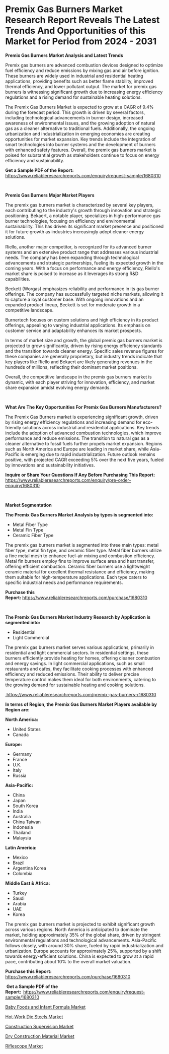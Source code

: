 <p><h1>Premix Gas Burners Market Research Report Reveals The Latest Trends And Opportunities of this Market for Period from 2024 - 2031</h1></p><p><strong>Premix Gas Burners Market Analysis and Latest Trends</strong></p>
<p><p>Premix gas burners are advanced combustion devices designed to optimize fuel efficiency and reduce emissions by mixing gas and air before ignition. These burners are widely used in industrial and residential heating applications, providing benefits such as better flame stability, improved thermal efficiency, and lower pollutant output. The market for premix gas burners is witnessing significant growth due to increasing energy efficiency regulations and a rising demand for sustainable heating solutions.</p><p>The Premix Gas Burners Market is expected to grow at a CAGR of 9.4% during the forecast period. This growth is driven by several factors, including technological advancements in burner design, increased awareness of environmental issues, and the growing adoption of natural gas as a cleaner alternative to traditional fuels. Additionally, the ongoing urbanization and industrialization in emerging economies are creating opportunities for market expansion. Key trends include the integration of smart technologies into burner systems and the development of burners with enhanced safety features. Overall, the premix gas burners market is poised for substantial growth as stakeholders continue to focus on energy efficiency and sustainability.</p></p>
<p><strong>Get a Sample PDF of the Report:&nbsp;</strong> <a href="https://www.reliableresearchreports.com/enquiry/request-sample/1680310?utm_campaign=11&utm_medium=2&utm_source=Github&utm_content=ia&utm_term=14102024&utm_id=premix-gas-burners">https://www.reliableresearchreports.com/enquiry/request-sample/1680310</a></p>
<p>&nbsp;</p>
<p><strong>Premix Gas Burners Major Market Players</strong></p>
<p><p>The premix gas burners market is characterized by several key players, each contributing to the industry's growth through innovation and strategic positioning. Bekaert, a notable player, specializes in high-performance gas burner technologies, focusing on efficiency and environmental sustainability. This has driven its significant market presence and positioned it for future growth as industries increasingly adopt cleaner energy solutions.</p><p>Riello, another major competitor, is recognized for its advanced burner systems and an extensive product range that addresses various industrial needs. The company has been expanding through technological advancements and strategic partnerships, fueling its expected growth in the coming years. With a focus on performance and energy efficiency, Riello's market share is poised to increase as it leverages its strong R&D capabilities.</p><p>Beckett (Worgas) emphasizes reliability and performance in its gas burner offerings. The company has successfully targeted niche markets, allowing it to capture a loyal customer base. With ongoing innovations and an expanded product lineup, Beckett is set for moderate growth in a competitive landscape.</p><p>Burnertech focuses on custom solutions and high efficiency in its product offerings, appealing to varying industrial applications. Its emphasis on customer service and adaptability enhances its market prospects.</p><p>In terms of market size and growth, the global premix gas burners market is projected to grow significantly, driven by rising energy efficiency standards and the transition towards cleaner energy. Specific sales revenue figures for these companies are generally proprietary, but industry trends indicate that key players like Riello and Bekaert are likely generating revenues in the hundreds of millions, reflecting their dominant market positions.</p><p>Overall, the competitive landscape in the premix gas burners market is dynamic, with each player striving for innovation, efficiency, and market share expansion amidst evolving energy demands.</p></p>
<p>&nbsp;</p>
<p><strong>What Are The Key Opportunities For Premix Gas Burners Manufacturers?</strong></p>
<p><p>The Premix Gas Burners market is experiencing significant growth, driven by rising energy efficiency regulations and increasing demand for eco-friendly solutions across industrial and residential applications. Key trends include the adoption of advanced combustion technologies, which improve performance and reduce emissions. The transition to natural gas as a cleaner alternative to fossil fuels further propels market expansion. Regions such as North America and Europe are leading in market share, while Asia-Pacific is emerging due to rapid industrialization. Future outlook remains positive, with projected CAGR exceeding 5% over the next five years, fueled by innovations and sustainability initiatives.</p></p>
<p><strong>Inquire or Share Your Questions If Any Before Purchasing This Report:</strong> <a href="https://www.reliableresearchreports.com/enquiry/pre-order-enquiry/1680310?utm_campaign=11&utm_medium=2&utm_source=Github&utm_content=ia&utm_term=14102024&utm_id=premix-gas-burners">https://www.reliableresearchreports.com/enquiry/pre-order-enquiry/1680310</a></p>
<p>&nbsp;</p>
<p><strong>Market Segmentation</strong></p>
<p><strong>The Premix Gas Burners Market Analysis by types is segmented into:</strong></p>
<p><ul><li>Metal Fiber Type</li><li>Metal Fin Type</li><li>Ceramic Fiber Type</li></ul></p>
<p><p>The premix gas burners market is segmented into three main types: metal fiber type, metal fin type, and ceramic fiber type. Metal fiber burners utilize a fine metal mesh to enhance fuel-air mixing and combustion efficiency. Metal fin burners employ fins to improve surface area and heat transfer, offering efficient combustion. Ceramic fiber burners use a lightweight ceramic material for excellent thermal resistance and efficiency, making them suitable for high-temperature applications. Each type caters to specific industrial needs and performance requirements.</p></p>
<p><strong>Purchase this Report:&nbsp;</strong><a href="https://www.reliableresearchreports.com/purchase/1680310?utm_campaign=11&utm_medium=2&utm_source=Github&utm_content=ia&utm_term=14102024&utm_id=premix-gas-burners">https://www.reliableresearchreports.com/purchase/1680310</a></p>
<p>&nbsp;</p>
<p><strong>The Premix Gas Burners Market Industry Research by Application is segmented into:</strong></p>
<p><ul><li>Residential</li><li>Light Commercial</li></ul></p>
<p><p>The premix gas burners market serves various applications, primarily in residential and light commercial sectors. In residential settings, these burners efficiently provide heating for homes, offering cleaner combustion and energy savings. In light commercial applications, such as small restaurants and cafes, they facilitate cooking processes with enhanced efficiency and reduced emissions. Their ability to deliver precise temperature control makes them ideal for both environments, catering to the growing demand for sustainable heating and cooking solutions.</p></p>
<p><a href="https://www.reliableresearchreports.com/premix-gas-burners-r1680310?utm_campaign=11&utm_medium=2&utm_source=Github&utm_content=ia&utm_term=14102024&utm_id=premix-gas-burners">&nbsp;https://www.reliableresearchreports.com/premix-gas-burners-r1680310</a></p>
<p><strong>In terms of Region, the Premix Gas Burners Market Players available by Region are:</strong></p>
<p>
    <p> <strong> North America: </strong>
        <ul>
            <li>United States</li>
            <li>Canada</li>
        </ul>
        </p> 
    <p> <strong> Europe: </strong>
        <ul>
            <li>Germany</li>
            <li>France</li>
            <li>U.K.</li>
            <li>Italy</li>
            <li>Russia</li>
        </ul>
        </p> 
    <p> <strong> Asia-Pacific: </strong>
        <ul>
            <li>China</li>
            <li>Japan</li>
            <li>South Korea</li>
            <li>India</li>
            <li>Australia</li>
            <li>China Taiwan</li>
            <li>Indonesia</li>
            <li>Thailand</li>
            <li>Malaysia</li>
        </ul>
        </p> 
    <p> <strong> Latin America: </strong>
        <ul>
            <li>Mexico</li>
            <li>Brazil</li>
            <li>Argentina Korea</li>
            <li>Colombia</li>
        </ul>
        </p> 
    <p> <strong> Middle East & Africa: </strong>
        <ul>
            <li>Turkey</li>
            <li>Saudi</li>
            <li>Arabia</li>
            <li>UAE</li>
            <li>Korea</li>
        </ul>
    </p>
    </p>
<p><p>The premix gas burners market is projected to exhibit significant growth across various regions. North America is anticipated to dominate the market, holding approximately 35% of the global share, driven by stringent environmental regulations and technological advancements. Asia-Pacific follows closely, with around 30% share, fueled by rapid industrialization and urbanization. Europe accounts for approximately 25%, supported by a shift towards energy-efficient solutions. China is expected to grow at a rapid pace, contributing about 10% to the overall market valuation.</p></p>
<p><strong>Purchase this Report: </strong><a href="https://www.reliableresearchreports.com/purchase/1680310?utm_campaign=11&utm_medium=2&utm_source=Github&utm_content=ia&utm_term=14102024&utm_id=premix-gas-burners">https://www.reliableresearchreports.com/purchase/1680310</a></p>
<p>&nbsp;<strong>Get a Sample PDF of the Report:&nbsp;&nbsp;</strong><a href="https://www.reliableresearchreports.com/enquiry/request-sample/1680310?utm_campaign=11&utm_medium=2&utm_source=Github&utm_content=ia&utm_term=14102024&utm_id=premix-gas-burners">https://www.reliableresearchreports.com/enquiry/request-sample/1680310</a></p>
<p><strong></strong></p>
<p><p><a href="https://github.com/ambertqocronceb/Market-Research-Report-List-1/blob/main/baby-foods-and-infant-formula-market.md?utm_campaign=11&utm_medium=2&utm_source=Github&utm_content=ia&utm_term=14102024&utm_id=premix-gas-burners">Baby Foods and Infant Formula Market</a></p><p><a href="https://www.linkedin.com/pulse/hot-work-die-steels-market-revolution-2024-2031-trends-shaping-jfupf?trk=public_post_embed_feed-article-content&utm_campaign=11&utm_medium=2&utm_source=Github&utm_content=ia&utm_term=14102024&utm_id=premix-gas-burners">Hot-Work Die Steels Market</a></p><p><a href="https://github.com/lawriesievelwij/Market-Research-Report-List-1/blob/main/construction-supervision-market.md?utm_campaign=11&utm_medium=2&utm_source=Github&utm_content=ia&utm_term=14102024&utm_id=premix-gas-burners">Construction Supervision Market</a></p><p><a href="https://www.linkedin.com/pulse/dry-construction-material-market-consolidation-impact-structure-sshgc?trk=public_post_embed_feed-article-content&utm_campaign=11&utm_medium=2&utm_source=Github&utm_content=ia&utm_term=14102024&utm_id=premix-gas-burners">Dry Construction Material Market</a></p><p><a href="https://www.linkedin.com/pulse/strategic-roadmap-success-global-riflescope-market-analysis-5pg0c?trk=public_post_embed_feed-article-content&utm_campaign=11&utm_medium=2&utm_source=Github&utm_content=ia&utm_term=14102024&utm_id=premix-gas-burners">Riflescope Market</a></p></p>